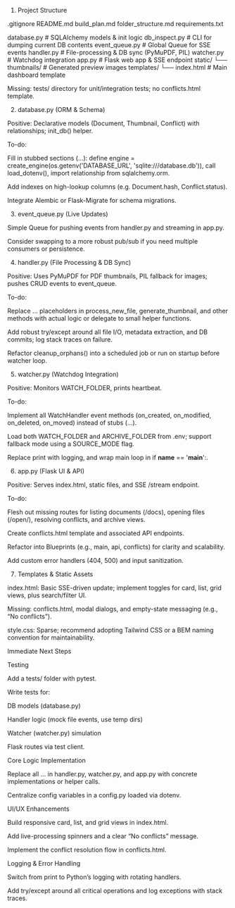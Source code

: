 1. Project Structure

.gitignore
README.md
build_plan.md
folder_structure.md
requirements.txt

database.py          # SQLAlchemy models & init logic
db_inspect.py        # CLI for dumping current DB contents
event_queue.py       # Global Queue for SSE events
handler.py           # File-processing & DB sync (PyMuPDF, PIL)
watcher.py           # Watchdog integration
app.py               # Flask web app & SSE endpoint
static/
  └── thumbnails/   # Generated preview images
templates/
  └── index.html     # Main dashboard template

Missing: tests/ directory for unit/integration tests; no conflicts.html template.

2. database.py (ORM & Schema)

Positive: Declarative models (Document, Thumbnail, Conflict) with relationships; init_db() helper.

To-do:

Fill in stubbed sections (...): define engine = create_engine(os.getenv('DATABASE_URL', 'sqlite:///database.db')), call load_dotenv(), import relationship from sqlalchemy.orm.

Add indexes on high-lookup columns (e.g. Document.hash, Conflict.status).

Integrate Alembic or Flask-Migrate for schema migrations.

3. event_queue.py (Live Updates)

Simple Queue for pushing events from handler.py and streaming in app.py.

Consider swapping to a more robust pub/sub if you need multiple consumers or persistence.

4. handler.py (File Processing & DB Sync)

Positive: Uses PyMuPDF for PDF thumbnails, PIL fallback for images; pushes CRUD events to event_queue.

To-do:

Replace ... placeholders in process_new_file, generate_thumbnail, and other methods with actual logic or delegate to small helper functions.

Add robust try/except around all file I/O, metadata extraction, and DB commits; log stack traces on failure.

Refactor cleanup_orphans() into a scheduled job or run on startup before watcher loop.

5. watcher.py (Watchdog Integration)

Positive: Monitors WATCH_FOLDER, prints heartbeat.

To-do:

Implement all WatchHandler event methods (on_created, on_modified, on_deleted, on_moved) instead of stubs (...).

Load both WATCH_FOLDER and ARCHIVE_FOLDER from .env; support fallback mode using a SOURCE_MODE flag.

Replace print with logging, and wrap main loop in if __name__ == '__main__':.

6. app.py (Flask UI & API)

Positive: Serves index.html, static files, and SSE /stream endpoint.

To-do:

Flesh out missing routes for listing documents (/docs), opening files (/open/<id>), resolving conflicts, and archive views.

Create conflicts.html template and associated API endpoints.

Refactor into Blueprints (e.g., main, api, conflicts) for clarity and scalability.

Add custom error handlers (404, 500) and input sanitization.

7. Templates & Static Assets

index.html: Basic SSE-driven update; implement toggles for card, list, grid views, plus search/filter UI.

Missing: conflicts.html, modal dialogs, and empty-state messaging (e.g., “No conflicts”).

style.css: Sparse; recommend adopting Tailwind CSS or a BEM naming convention for maintainability.

Immediate Next Steps

Testing

Add a tests/ folder with pytest.

Write tests for:

DB models (database.py)

Handler logic (mock file events, use temp dirs)

Watcher (watcher.py) simulation

Flask routes via test client.

Core Logic Implementation

Replace all ... in handler.py, watcher.py, and app.py with concrete implementations or helper calls.

Centralize config variables in a config.py loaded via dotenv.

UI/UX Enhancements

Build responsive card, list, and grid views in index.html.

Add live-processing spinners and a clear “No conflicts” message.

Implement the conflict resolution flow in conflicts.html.

Logging & Error Handling

Switch from print to Python’s logging with rotating handlers.

Add try/except around all critical operations and log exceptions with stack traces.

